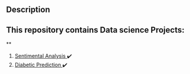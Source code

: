 ## Description
## This repository contains  Data science Projects:
**
1. <ins> Sentimental Analysis </ins> :heavy_check_mark:
2. <ins> Diabetic Prediction </ins> :heavy_check_mark:

